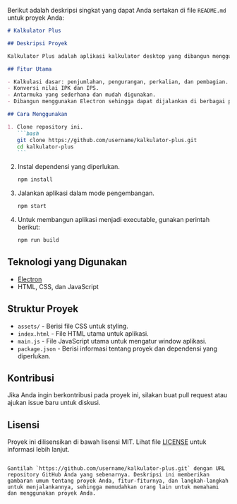 Berikut adalah deskripsi singkat yang dapat Anda sertakan di file `README.md` untuk proyek Anda:

````markdown
# Kalkulator Plus

## Deskripsi Proyek

Kalkulator Plus adalah aplikasi kalkulator desktop yang dibangun menggunakan Electron. Aplikasi ini memiliki berbagai fitur kalkulasi dasar seperti penjumlahan, pengurangan, perkalian, dan pembagian, serta fitur konversi nilai IPK dan IPS. Aplikasi ini dirancang agar user-friendly dengan antarmuka yang sederhana dan mudah digunakan.

## Fitur Utama

- Kalkulasi dasar: penjumlahan, pengurangan, perkalian, dan pembagian.
- Konversi nilai IPK dan IPS.
- Antarmuka yang sederhana dan mudah digunakan.
- Dibangun menggunakan Electron sehingga dapat dijalankan di berbagai platform.

## Cara Menggunakan

1. Clone repository ini.
   ```bash
   git clone https://github.com/username/kalkulator-plus.git
   cd kalkulator-plus
   ```
````

2. Instal dependensi yang diperlukan.
   ```bash
   npm install
   ```
3. Jalankan aplikasi dalam mode pengembangan.
   ```bash
   npm start
   ```
4. Untuk membangun aplikasi menjadi executable, gunakan perintah berikut:
   ```bash
   npm run build
   ```

## Teknologi yang Digunakan

- [Electron](https://www.electronjs.org/)
- HTML, CSS, dan JavaScript

## Struktur Proyek

- `assets/` - Berisi file CSS untuk styling.
- `index.html` - File HTML utama untuk aplikasi.
- `main.js` - File JavaScript utama untuk mengatur window aplikasi.
- `package.json` - Berisi informasi tentang proyek dan dependensi yang diperlukan.

## Kontribusi

Jika Anda ingin berkontribusi pada proyek ini, silakan buat pull request atau ajukan issue baru untuk diskusi.

## Lisensi

Proyek ini dilisensikan di bawah lisensi MIT. Lihat file [LICENSE](LICENSE) untuk informasi lebih lanjut.

```

Gantilah `https://github.com/username/kalkulator-plus.git` dengan URL repository GitHub Anda yang sebenarnya. Deskripsi ini memberikan gambaran umum tentang proyek Anda, fitur-fiturnya, dan langkah-langkah untuk menjalankannya, sehingga memudahkan orang lain untuk memahami dan menggunakan proyek Anda.
```
